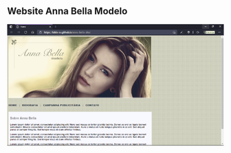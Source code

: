 ## Website Anna Bella Modelo

![](https://github.com/fabio-sv/anna-bella-site/blob/main/imagens/banner-edit.png)  
